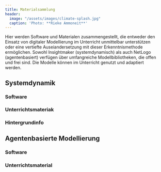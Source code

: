 ```yaml
---
title: Materialsammlung
header:
  image: "/assets/images/climate-splash.jpg"
  caption: 'Photo: **Rieke Ammoneit**'
---
```


Hier werden Software und Materialen zusammengestellt, die entweder den Einsatz von digitaler Modellierung im Unterricht unmittelbar unterstützen oder eine vertiefte Auseiandersetzung mit dieser Erkenntnismethode ermöglichen. Sowohl Insightmaker (systemdynamisch) als auch NetLogo (agentenbasiert) verfügen über umfangreiche Modellbibliotheken, die offen und frei sind. Die Modelle können im Unterricht genutzt und adaptiert werden.
<!--more-->

## Systemdynamik
### Software

### Unterrichtsmateriak

### Hintergrundinfo

## Agentenbasierte Modellierung
### Software

### Unterrichtsmaterial

